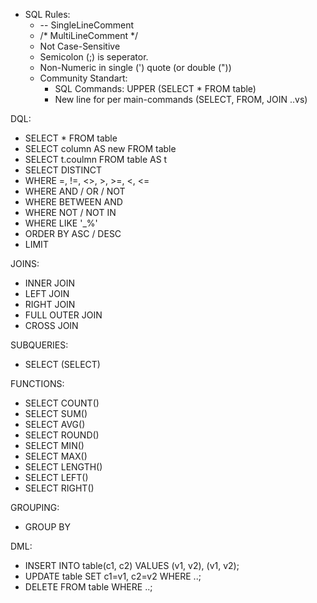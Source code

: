 * SQL Rules:
    * -- SingleLineComment
    * /* MultiLineComment */
    * Not Case-Sensitive
    * Semicolon (;) is seperator.
    * Non-Numeric in single (') quote (or double ("))
    * Community Standart:
        * SQL Commands: UPPER (SELECT * FROM table)
        * New line for per main-commands (SELECT, FROM, JOIN ..vs)

DQL:
- SELECT * FROM table
- SELECT column AS new FROM table
- SELECT t.coulmn FROM table AS t
- SELECT DISTINCT
- WHERE =, !=, <>, >, >=, <, <=
- WHERE AND / OR / NOT
- WHERE BETWEEN AND
- WHERE NOT / NOT IN
- WHERE LIKE '_%'
- ORDER BY ASC / DESC
- LIMIT

JOINS:
- INNER JOIN
- LEFT JOIN
- RIGHT JOIN
- FULL OUTER JOIN
- CROSS JOIN

SUBQUERIES:
- SELECT (SELECT)

FUNCTIONS:
- SELECT COUNT()
- SELECT SUM()
- SELECT AVG()
- SELECT ROUND()
- SELECT MIN()
- SELECT MAX()
- SELECT LENGTH()
- SELECT LEFT()
- SELECT RIGHT()

GROUPING:
- GROUP BY

DML:
- INSERT INTO table(c1, c2) VALUES (v1, v2), (v1, v2);
- UPDATE table SET c1=v1, c2=v2 WHERE ..;
- DELETE FROM table WHERE ..;
